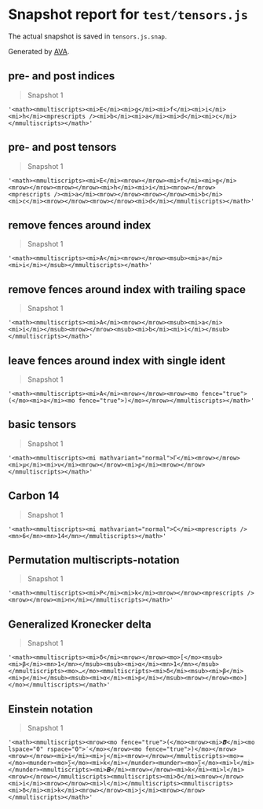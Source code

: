 # Snapshot report for `test/tensors.js`

The actual snapshot is saved in `tensors.js.snap`.

Generated by [AVA](https://avajs.dev).

## pre- and post indices

> Snapshot 1

    '<math><mmultiscripts><mi>E</mi><mi>g</mi><mi>f</mi><mi>i</mi><mi>h</mi><mprescripts /><mi>b</mi><mi>a</mi><mi>d</mi><mi>c</mi></mmultiscripts></math>'

## pre- and post tensors

> Snapshot 1

    '<math><mmultiscripts><mi>E</mi><mrow></mrow><mi>f</mi><mi>g</mi><mrow></mrow><mrow></mrow><mi>h</mi><mi>i</mi><mrow></mrow><mprescripts /><mi>a</mi><mrow></mrow><mrow></mrow><mi>b</mi><mi>c</mi><mrow></mrow><mrow></mrow><mi>d</mi></mmultiscripts></math>'

## remove fences around index

> Snapshot 1

    '<math><mmultiscripts><mi>A</mi><mrow></mrow><msub><mi>a</mi><mi>i</mi></msub></mmultiscripts></math>'

## remove fences around index with trailing space

> Snapshot 1

    '<math><mmultiscripts><mi>A</mi><mrow></mrow><msub><mi>a</mi><mi>i</mi></msub><mrow></mrow><msub><mi>b</mi><mi>i</mi></msub></mmultiscripts></math>'

## leave fences around index with single ident

> Snapshot 1

    '<math><mmultiscripts><mi>A</mi><mrow></mrow><mrow><mo fence="true">(</mo><mi>a</mi><mo fence="true">)</mo></mrow></mmultiscripts></math>'

## basic tensors

> Snapshot 1

    '<math><mmultiscripts><mi mathvariant="normal">Γ</mi><mrow></mrow><mi>μ</mi><mi>ν</mi><mrow></mrow><mi>ρ</mi><mrow></mrow></mmultiscripts></math>'

## Carbon 14

> Snapshot 1

    '<math><mmultiscripts><mi mathvariant="normal">C</mi><mprescripts /><mn>6</mn><mn>14</mn></mmultiscripts></math>'

## Permutation multiscripts-notation

> Snapshot 1

    '<math><mmultiscripts><mi>P</mi><mi>k</mi><mrow></mrow><mprescripts /><mrow></mrow><mi>n</mi></mmultiscripts></math>'

## Generalized Kronecker delta

> Snapshot 1

    '<math><mmultiscripts><mi>δ</mi><mrow></mrow><mo>[</mo><msub><mi>β</mi><mn>1</mn></msub><msub><mi>α</mi><mn>1</mn></msub></mmultiscripts><mo>…</mo><mmultiscripts><mi>δ</mi><msub><mi>β</mi><mi>p</mi></msub><msub><mi>α</mi><mi>p</mi></msub><mrow></mrow><mo>]</mo></mmultiscripts></math>'

## Einstein notation

> Snapshot 1

    '<math><mmultiscripts><mrow><mo fence="true">(</mo><mrow><mi>𝑩</mi><mo lspace="0" rspace="0">′</mo></mrow><mo fence="true">)</mo></mrow><mrow></mrow><mi>i</mi><mi>j</mi><mrow></mrow></mmultiscripts><mo>=</mo><munder><mo>∑</mo><mi>k</mi></munder><munder><mo>∑</mo><mi>l</mi></munder><mmultiscripts><mi>𝑩</mi><mrow></mrow><mi>k</mi><mi>l</mi><mrow></mrow></mmultiscripts><mmultiscripts><mi>δ</mi><mrow></mrow><mi>i</mi><mrow></mrow><mi>l</mi></mmultiscripts><mmultiscripts><mi>δ</mi><mi>k</mi><mrow></mrow><mi>j</mi><mrow></mrow></mmultiscripts></math>'
